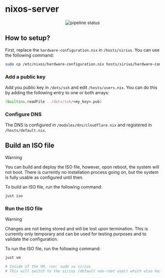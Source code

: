 # nixos-server

<div align="center">
    <img src="https://github.com/micartey/nixos-server/actions/workflows/nix.yml/badge.svg" alt="pipeline status">
</div>


## How to setup?

First, replace the `hardware-configuration.nix` in `/hosts/sirius`.
You can use the following command:

```bash
sudo cp /etc/nixos/hardware-configuration.nix hosts/sirius/hardware-configuration.nix
```

### Add a public key

Add you public key in `/dots/ssh` and edit `/hosts/users.nix`.
You can do this by adding the following entry to one or both arrays:

```nix
(builtins.readFile ../dots/ssh/<my_key>.pub)
```

### Configure DNS

The DNS is configured in `/modules/dns/cloudflare.nix` and registered in `/hosts/default.nix`.

## Build an ISO file

> [!WARNING]
> You can build and deploy the ISO file, however, opon reboot, the system will not boot.
> There is currently no installation process going on, but the system is fully usable as configured until then.

To build an ISO file, run the following command:

```bash
just iso
```

### Run the ISO file

> [!WARNING]
> Changes are not being stored and will be lost upon termination.
> This is currently only temporary and can be used for testing purposes and to validate the configuration.

To run the ISO file, run the following command:

```bash
just vm

# Inside of the VM, run: sudo su sirius
# This will switch to the sirius (default non-root user) which also has home-manager configured
```
